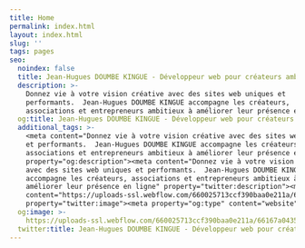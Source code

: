 ```yaml
---
title: Home
permalink: index.html
layout: index.html
slug: ''
tags: pages
seo:
  noindex: false
  title: Jean-Hugues DOUMBE KINGUE - Développeur web pour créateurs ambitieux
  description: >-
    Donnez vie à votre vision créative avec des sites web uniques et
    performants.  Jean-Hugues DOUMBE KINGUE accompagne les créateurs,
    associations et entrepreneurs ambitieux à améliorer leur présence en ligne
  og:title: Jean-Hugues DOUMBE KINGUE - Développeur web pour créateurs ambitieux
  additional_tags: >-
    <meta content="Donnez vie à votre vision créative avec des sites web uniques
    et performants.  Jean-Hugues DOUMBE KINGUE accompagne les créateurs,
    associations et entrepreneurs ambitieux à améliorer leur présence en ligne"
    property="og:description"><meta content="Donnez vie à votre vision créative
    avec des sites web uniques et performants.  Jean-Hugues DOUMBE KINGUE
    accompagne les créateurs, associations et entrepreneurs ambitieux à
    améliorer leur présence en ligne" property="twitter:description"><meta
    content="https://uploads-ssl.webflow.com/660025713ccf390baa0e211a/66167a0435278fe4aa06a4ea_Social%20Graph%20Image.png"
    property="twitter:image"><meta property="og:type" content="website">
  og:image: >-
    https://uploads-ssl.webflow.com/660025713ccf390baa0e211a/66167a0435278fe4aa06a4ea_Social%20Graph%20Image.png
  twitter:title: Jean-Hugues DOUMBE KINGUE - Développeur web pour créateurs ambitieux
---
```




